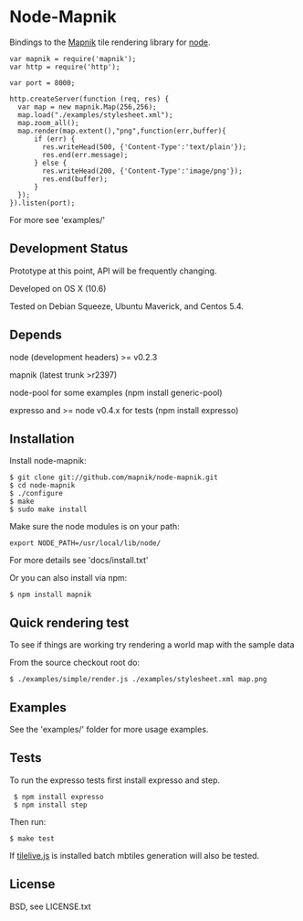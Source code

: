
# Node-Mapnik
      
  Bindings to the [Mapnik](http://mapnik.org) tile rendering library for [node](http://nodejs.org).
  
    var mapnik = require('mapnik');
    var http = require('http');
    
    var port = 8000;
    
    http.createServer(function (req, res) {
      var map = new mapnik.Map(256,256);
      map.load("./examples/stylesheet.xml");
      map.zoom_all();
      map.render(map.extent(),"png",function(err,buffer){
          if (err) {
            res.writeHead(500, {'Content-Type':'text/plain'});
            res.end(err.message);
          } else {
            res.writeHead(200, {'Content-Type':'image/png'});
            res.end(buffer);
          }
      });
    }).listen(port);
  
  For more see 'examples/'


## Development Status
  
  Prototype at this point, API will be frequently changing.
  
  Developed on OS X (10.6)
  
  Tested on Debian Squeeze, Ubuntu Maverick, and Centos 5.4.
  

## Depends

  node (development headers) >= v0.2.3
  
  mapnik (latest trunk >r2397)
  
  node-pool for some examples (npm install generic-pool)
  
  expresso and >= node v0.4.x for tests (npm install expresso)


## Installation
  
  Install node-mapnik:
  
    $ git clone git://github.com/mapnik/node-mapnik.git
    $ cd node-mapnik
    $ ./configure
    $ make
    $ sudo make install

  Make sure the node modules is on your path:
  
    export NODE_PATH=/usr/local/lib/node/
    
  For more details see 'docs/install.txt'

  Or you can also install via npm:
  
    $ npm install mapnik


## Quick rendering test

  To see if things are working try rendering a world map with the sample data
  
  From the source checkout root do:
  
    $ ./examples/simple/render.js ./examples/stylesheet.xml map.png

  
## Examples

  See the 'examples/' folder for more usage examples.

## Tests

  To run the expresso tests first install expresso and step.
  
     $ npm install expresso
     $ npm install step
  
  Then run:
  
    $ make test

  If [tilelive.js](https://github.com/mapbox/tilelive.js/) is installed batch mbtiles generation will also be tested.

## License

  BSD, see LICENSE.txt